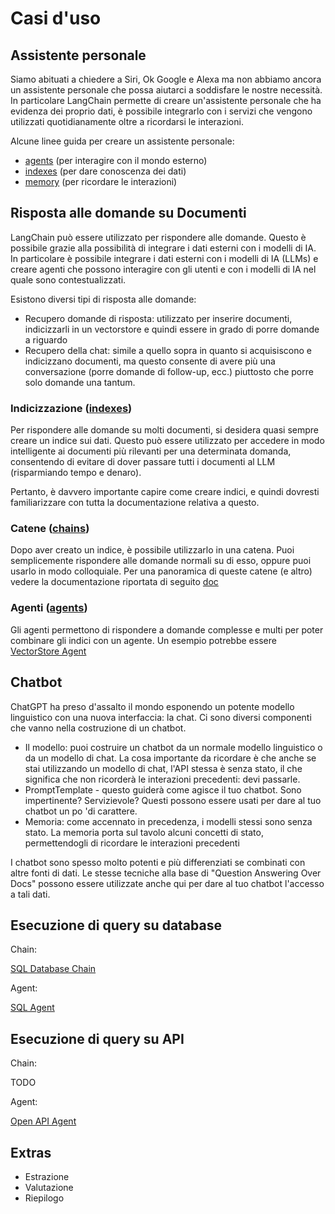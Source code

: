 # Casi d'uso

## Assistente personale

Siamo abituati a chiedere a Siri, Ok Google e Alexa ma non abbiamo ancora un assistente personale che possa aiutarci a soddisfare le nostre necessità. In particolare LangChain permette di creare un'assistente personale che ha evidenza dei proprio dati, è possibile integrarlo con i servizi che vengono utilizzati quotidianamente oltre a ricordarsi le interazioni.

Alcune linee guida per creare un assistente personale:

- [agents](https://js.langchain.com/docs/modules/agents/) (per interagire con il mondo esterno)
- [indexes](https://js.langchain.com/docs/modules/indexes/) (per dare conoscenza dei dati)
- [memory](https://js.langchain.com/docs/modules/memory/) (per ricordare le interazioni)

## Risposta alle domande su Documenti

LangChain può essere utilizzato per rispondere alle domande. Questo è possibile grazie alla possibilità di integrare i dati esterni con i modelli di IA. In particolare è possibile integrare i dati esterni con i modelli di IA (LLMs) e creare agenti che possono interagire con gli utenti e con i modelli di IA nel quale sono contestualizzati.

Esistono diversi tipi di risposta alle domande:

- Recupero domande di risposta: utilizzato per inserire documenti, indicizzarli in un vectorstore e quindi essere in grado di porre domande a riguardo
- Recupero della chat: simile a quello sopra in quanto si acquisiscono e indicizzano documenti, ma questo consente di avere più una conversazione (porre domande di follow-up, ecc.) piuttosto che porre solo domande una tantum.

### Indicizzazione ([indexes](./components/4-indexes.md))

Per rispondere alle domande su molti documenti, si desidera quasi sempre creare un indice sui dati. Questo può essere utilizzato per accedere in modo intelligente ai documenti più rilevanti per una determinata domanda, consentendo di evitare di dover passare tutti i documenti al LLM (risparmiando tempo e denaro).

Pertanto, è davvero importante capire come creare indici, e quindi dovresti familiarizzare con tutta la documentazione relativa a questo.

### Catene ([chains](./components/6-chains.md))

Dopo aver creato un indice, è possibile utilizzarlo in una catena. Puoi semplicemente rispondere alle domande normali su di esso, oppure puoi usarlo in modo colloquiale. Per una panoramica di queste catene (e altro) vedere la documentazione riportata di seguito [doc](https://js.langchain.com/docs/modules/chains/index_related_chains/)

### Agenti ([agents](./components/7-agents.md))

Gli agenti permettono di rispondere a domande complesse e multi per poter combinare gli indici con un agente. Un esempio potrebbe essere [VectorStore Agent](https://js.langchain.com/docs/modules/agents/toolkits/examples/vectorstore)

## Chatbot

ChatGPT ha preso d'assalto il mondo esponendo un potente modello linguistico con una nuova interfaccia: la chat. Ci sono diversi componenti che vanno nella costruzione di un chatbot.

- Il modello: puoi costruire un chatbot da un normale modello linguistico o da un modello di chat. La cosa importante da ricordare è che anche se stai utilizzando un modello di chat, l'API stessa è senza stato, il che significa che non ricorderà le interazioni precedenti: devi passarle.
- PromptTemplate - questo guiderà come agisce il tuo chatbot. Sono impertinente? Servizievole? Questi possono essere usati per dare al tuo chatbot un po 'di carattere.
- Memoria: come accennato in precedenza, i modelli stessi sono senza stato. La memoria porta sul tavolo alcuni concetti di stato, permettendogli di ricordare le interazioni precedenti

I chatbot sono spesso molto potenti e più differenziati se combinati con altre fonti di dati. Le stesse tecniche alla base di "Question Answering Over Docs" possono essere utilizzate anche qui per dare al tuo chatbot l'accesso a tali dati.

## Esecuzione di query su database

Chain:

[SQL Database Chain](https://js.langchain.com/docs/modules/chains/other_chains/sql)

Agent:

[SQL Agent](https://js.langchain.com/docs/modules/agents/toolkits/examples/sql)

## Esecuzione di query su API

Chain:

TODO

Agent:

[Open API Agent](https://js.langchain.com/docs/modules/agents/toolkits/examples/openapi)

## Extras

- Estrazione
- Valutazione
- Riepilogo
